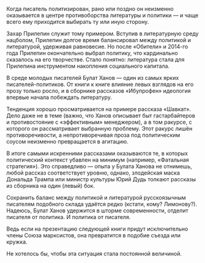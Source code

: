
Когда писатель политизирован, рано или поздно он неизменно оказывается в центре противоборства литературы и политики — и чаще всего ему приходится выбирать ту или иную сторону.

Захар Прилепин служит тому примером. Вступив в литературную среду нацболом, Прилепин долгое время балансировал между политикой и литературой, удерживая равновесие. Но после «Обители» и 2014-го года Прилепин окончательно выбрал политику, что кардинально сказалось на его творчестве. Стало понятно: литература стала для Прилепина инструментом накопления социального капитала.

В среде молодых писателей Булат Ханов — один из самых ярких писателей-политиков. От книги к книге влияние левых взглядов на его прозу только росло, и в сборнике рассказов «Ибупрофен» идеология впервые начала побеждать литературу.

Тенденция хорошо просматривается на примере рассказа «Шавкат». Дело даже не в теме (важно, что Ханов описывает быт гастарбайтеров и противостояние с «эффективным» менеджером), а в том ракурсе, с которого он рассматривает выбранную проблему. Этот ракурс лишён противоречивости, а непротиворечивая проза под политическим соусом неизменно превращается в агитацию.

В итоге самыми искренними рассказами оказываются те, в которых политический контекст убавлен на минимум (например, «Фатальная стратегия»). Это справедливо — опыта у Булата Ханова не отнимешь, любой рассказ соответствует уровню, однако, злодейская маска Дональда Трампа или министр культуры Юрий Дудь толкают рассказы из сборника на один (левый) бок.

Сохранить баланс между политикой и литературой русскоязычным писателям подобного склада удаётся редко (кстати, кому? Лимонову?). Надеюсь, Булат Ханов удержится в шторме современности, отделит писателя от политика. И политика от писателя.

Ведь если на презентацию следующей книги придут исключительно члены Союза марксистов, она превратится в подобие съезда или кружка.

Не хотелось бы, чтобы эта ситуация стала постоянной величиной.